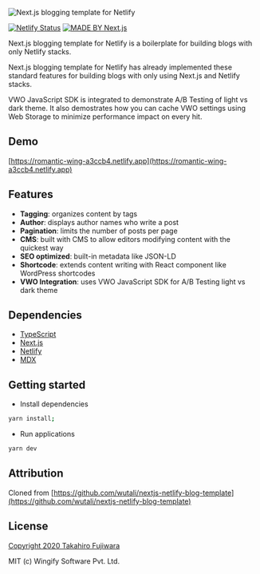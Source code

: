 ![Next.js blogging template for Netlify](https://repository-images.githubusercontent.com/284910441/d8efc300-e2ae-11ea-9596-b01e3844e39d)

[![Netlify Status](https://api.netlify.com/api/v1/badges/c6f44d34-0570-4ca0-9d3d-cabdaa2b3afb/deploy-status)](https://app.netlify.com/sites/nextjs-netlify-blog-template/deploys)
[![MADE BY Next.js](https://img.shields.io/badge/MADE%20BY%20Next.js-000000.svg?style=flat&logo=Next.js&labelColor=000)](https://nextjs.org/)

Next.js blogging template for Netlify is a boilerplate for building blogs with only Netlify stacks.

Next.js blogging template for Netlify has already implemented these standard features for building blogs with only using Next.js and Netlify stacks.

VWO JavaScript SDK is integrated to demonstrate A/B Testing of light vs dark theme. It also demostrates how you can cache VWO settings using Web Storage to minimize performance impact on every hit.

## Demo

[https://romantic-wing-a3ccb4.netlify.app](https://romantic-wing-a3ccb4.netlify.app)

## Features

- **Tagging**: organizes content by tags
- **Author**: displays author names who write a post
- **Pagination**: limits the number of posts per page
- **CMS**: built with CMS to allow editors modifying content with the quickest way
- **SEO optimized**: built-in metadata like JSON-LD
- **Shortcode**: extends content writing with React component like WordPress shortcodes
- **VWO Integration**: uses VWO JavaScript SDK for A/B Testing light vs dark theme

## Dependencies

- [TypeScript](https://www.typescriptlang.org/)
- [Next.js](https://nextjs.org/)
- [Netlify](https://www.netlify.com/)
- [MDX](https://mdxjs.com/)

## Getting started

* Install dependencies

```bash
yarn install;
```

* Run applications

```bash
yarn dev
```

## Attribution

Cloned from [https://github.com/wutali/nextjs-netlify-blog-template](https://github.com/wutali/nextjs-netlify-blog-template)

## License

[Copyright 2020 Takahiro Fujiwara](https://github.com/wutali/nextjs-netlify-blog-template/blob/master/LICENSE)

MIT (c) Wingify Software Pvt. Ltd.
